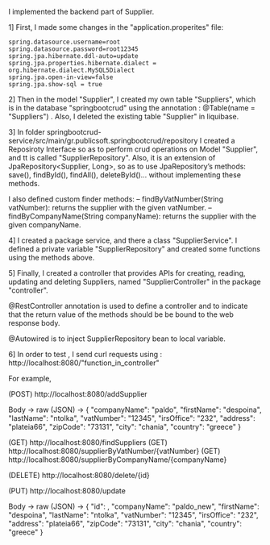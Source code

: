 I implemented the backend part of Supplier.

1] First, I made some changes in the "application.properites" file:
	
	spring.datasource.username=root
	spring.datasource.password=root12345
	spring.jpa.hibernate.ddl-auto=update
	spring.jpa.properties.hibernate.dialect = org.hibernate.dialect.MySQL5Dialect
	spring.jpa.open-in-view=false
	spring.jpa.show-sql = true 
	
2] Then in the model "Supplier", I created my own table "Suppliers", which is in the database    	"springbootcrud" using the annotation : @Table(name = "Suppliers") . Also, I deleted the     	existing table "Supplier" in liquibase.

3] In folder springbootcrud-service/src/main/gr.publicsoft.springbootcrud/repository I created a Reposiroty Interface so as to perform crud operations on Model "Supplier", and tt is called "SupplierRepository". Also, it is an extension of JpaRepository<Supplier, Long>, so as to use JpaRepository’s methods: save(), findById(), findAll(), deleteById()… without implementing these methods.

I also defined custom finder methods:
– findByVatNumber(String vatNumber): returns the supplier with the given vatNumber.
– findByCompanyName(String companyName): returns the supplier with the given companyName.

4] I created a package service, and there a class "SupplierService". I defined a private variable "SupplierRepository" and created some functions using the methods above. 

5] Finally, I created a controller that provides APIs for creating, reading, updating and deleting Suppliers, named "SupplierController" in the package "controller".

@RestController annotation is used to define a controller and to indicate that the return value of the methods should be be bound to the web response body.

@Autowired is to inject SupplierRepository bean to local variable.

6] In order to test , I send curl requests using : http://localhost:8080/"function_in_controller"

For example,

(POST) http://localhost:8080/addSupplier

Body -> raw (JSON) -> {
			"companyName": "paldo",
			"firstName": "despoina",
			"lastName": "ntolka",
			"vatNumber": "12345",
			"irsOffice": "232",
			"address": "plateia66",
			"zipCode": "73131",
			"city": "chania",
			"country": "greece"
		       }

(GET) http://localhost:8080/findSuppliers
(GET) http://localhost:8080/supplierByVatNumber/{vatNumber}
(GET) http://localhost:8080/supplierByCompanyName/{companyName}

(DELETE) http://localhost:8080/delete/{id}

(PUT) http://localhost:8080/update

Body -> raw (JSON) -> {
			"id": ,
			"companyName": "paldo_new",
			"firstName": "despoina",
			"lastName": "ntolka",
			"vatNumber": "12345",
			"irsOffice": "232",
			"address": "plateia66",
			"zipCode": "73131",
			"city": "chania",
			"country": "greece"
		       }
